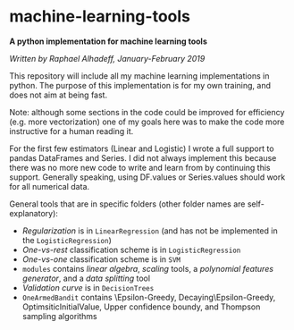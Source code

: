 # machine-learning-tools
**A python implementation for machine learning tools**

*Written by Raphael Alhadeff, January-February 2019*

This repository will include all my machine learning implementations in python. The purpose of this implementation is for my own training, and does not aim at being fast.

Note: although some sections in the code could be improved for efficiency (e.g. more vectorization) one of my goals here was to make the code more instructive for a human reading it.

For the first few estimators (Linear and Logistic) I wrote a full support to pandas DataFrames and Series. I did not always implement this because there was no more new code to write and learn from by continuing this support. Generally speaking, using DF.values or Series.values should work for all numerical data.  
  

General tools that are in specific folders (other folder names are self-explanatory):
 * _Regularization_ is in `LinearRegression` (and has not be implemented in the `LogisticRegression`)
 * _One-vs-rest_ classification scheme is in `LogisticRegression`
 * _One-vs-one_ classification scheme is in `SVM`
 * `modules` contains _linear algebra_, _scaling_ tools, a _polynomial features generator_, and a _data splitting_ tool
 * _Validation curve_ is in `DecisionTrees`
 * `OneArmedBandit` contains \Epsilon-Greedy, Decaying\Epsilon-Greedy, OptimsiticInitialValue, Upper confidence boundy, and Thompson sampling algorithms
